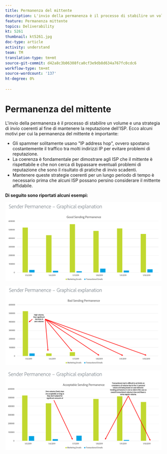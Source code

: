 ```yaml
---
title: Permanenza del mittente
description: L'invio della permanenza è il processo di stabilire un volume e una strategia di invio coerenti al fine di mantenere la reputazione dell'ISP.
feature: Permanenza mittente
topics: Deliverability
kt: 5261
thumbnail: kt5261.jpg
doc-type: article
activity: understand
team: TM
translation-type: tm+mt
source-git-commit: d42a8c3b06308fca0cf3e9db8d634a767fc0cdc6
workflow-type: tm+mt
source-wordcount: '137'
ht-degree: 0%

---
```



# Permanenza del mittente

L&#39;invio della permanenza è il processo di stabilire un volume e una strategia di invio coerenti al fine di mantenere la reputazione dell&#39;ISP. Ecco alcuni motivi per cui la permanenza del mittente è importante:

* Gli spammer solitamente usano &quot;IP address hop&quot;, ovvero spostano costantemente il traffico tra molti indirizzi IP per evitare problemi di reputazione.
* La coerenza è fondamentale per dimostrare agli ISP che il mittente è rispettabile e che non cerca di bypassare eventuali problemi di reputazione che sono il risultato di pratiche di invio scadenti.
* Mantenere queste strategie coerenti per un lungo periodo di tempo è necessario prima che alcuni ISP possano persino considerare il mittente affidabile.

**Di seguito sono riportati alcuni esempi:**

![Buona permanenza di invio](assets/Sender_Permanence_1.png)

![Manca la permanenza dell&#39;invio](assets/Sender_Permanence_2.png)

![Permanenza di invio accettabile](assets/Sender_Permanence_3.png)
